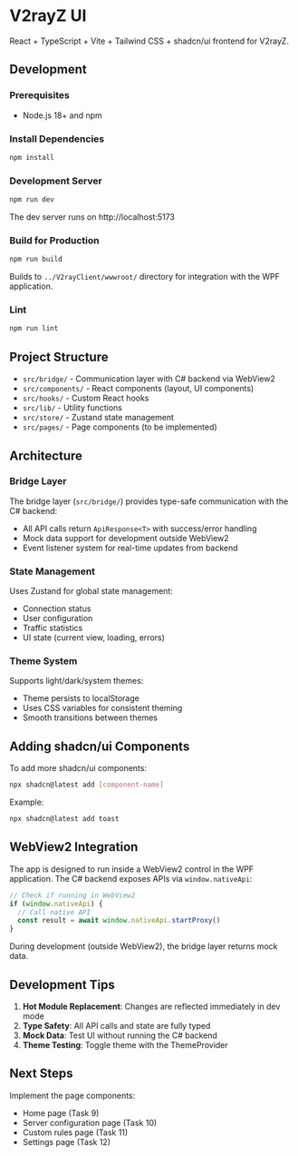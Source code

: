 # V2rayZ UI

React + TypeScript + Vite + Tailwind CSS + shadcn/ui frontend for V2rayZ.

## Development

### Prerequisites
- Node.js 18+ and npm

### Install Dependencies
```bash
npm install
```

### Development Server
```bash
npm run dev
```
The dev server runs on http://localhost:5173

### Build for Production
```bash
npm run build
```
Builds to `../V2rayClient/wwwroot/` directory for integration with the WPF application.

### Lint
```bash
npm run lint
```

## Project Structure

- `src/bridge/` - Communication layer with C# backend via WebView2
- `src/components/` - React components (layout, UI components)
- `src/hooks/` - Custom React hooks
- `src/lib/` - Utility functions
- `src/store/` - Zustand state management
- `src/pages/` - Page components (to be implemented)

## Architecture

### Bridge Layer
The bridge layer (`src/bridge/`) provides type-safe communication with the C# backend:
- All API calls return `ApiResponse<T>` with success/error handling
- Mock data support for development outside WebView2
- Event listener system for real-time updates from backend

### State Management
Uses Zustand for global state management:
- Connection status
- User configuration
- Traffic statistics
- UI state (current view, loading, errors)

### Theme System
Supports light/dark/system themes:
- Theme persists to localStorage
- Uses CSS variables for consistent theming
- Smooth transitions between themes

## Adding shadcn/ui Components

To add more shadcn/ui components:
```bash
npx shadcn@latest add [component-name]
```

Example:
```bash
npx shadcn@latest add toast
```

## WebView2 Integration

The app is designed to run inside a WebView2 control in the WPF application. The C# backend exposes APIs via `window.nativeApi`:

```typescript
// Check if running in WebView2
if (window.nativeApi) {
  // Call native API
  const result = await window.nativeApi.startProxy()
}
```

During development (outside WebView2), the bridge layer returns mock data.

## Development Tips

1. **Hot Module Replacement**: Changes are reflected immediately in dev mode
2. **Type Safety**: All API calls and state are fully typed
3. **Mock Data**: Test UI without running the C# backend
4. **Theme Testing**: Toggle theme with the ThemeProvider

## Next Steps

Implement the page components:
- Home page (Task 9)
- Server configuration page (Task 10)
- Custom rules page (Task 11)
- Settings page (Task 12)
